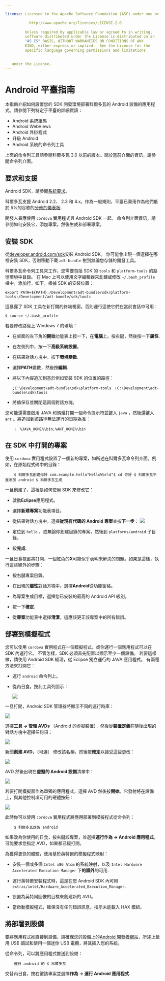 ```yaml
---

license: Licensed to the Apache Software Foundation (ASF) under one or more contributor license agreements. See the NOTICE file distributed with this work for additional information regarding copyright ownership. The ASF licenses this file to you under the Apache License, Version 2.0 (the "License"); you may not use this file except in compliance with the License. You may obtain a copy of the License at

           http://www.apache.org/licenses/LICENSE-2.0
    
         Unless required by applicable law or agreed to in writing,
         software distributed under the License is distributed on an
         "AS IS" BASIS, WITHOUT WARRANTIES OR CONDITIONS OF ANY
         KIND, either express or implied.  See the License for the
         specific language governing permissions and limitations
    

   under the License.
---
```


# Android 平臺指南

本指南介紹如何設置您的 SDK 開發環境部署科爾多瓦的 Android 設備的應用程式。請參閱下列特定于平臺的詳細資訊：

*   Android 系統組態
*   Android WebViews
*   Android 外掛程式
*   升級 Android
*   Android 系統的命令列工具

上面的命令列工具請參閱科爾多瓦 3.0 以前的版本。關於當前介面的資訊，請參閱命令列介面。

## 要求和支援

Android SDK，請參閱[系統要求][1]。

 [1]: http://developer.android.com/sdk/index.html

科爾多瓦支援 Android 2.2、 2.3 和 4.x。作為一般規則，平臺已棄用作為他們低於 5%的谷歌的[分佈的儀表板][2].

 [2]: http://developer.android.com/about/dashboards/index.html

<!--
NOTE, doc said:
- Android 2.1 (Deprecated May 2013)
- Android 3.x (Deprecated May 2013)
-->

開發人員應使用 `cordova` 實用程式與 Android SDK 一起。 命令列介面資訊，請參閱如何安裝它，添加專案，然後生成和部署專案。

## 安裝 SDK

從[developer.android.com/sdk][3]安裝 Android SDK。 你可能會出現一個選擇在哪裡安裝 SDK，否則移動下載 `adt-bundle` 樹到無論您存儲的開發工具。

 [3]: http://developer.android.com/sdk/

科爾多瓦命令列工具來工作，您需要包括 SDK 的 `tools` 和 `platform-tools` 的路徑環境中目錄。 在 Mac 上可以使用文字編輯器來創建或修改 `~/.bash_profile` 檔中，添加行，如下，根據 SDK 的安裝位置：

    export PATH=${PATH}:/Development/adt-bundle/sdk/platform-tools:/Development/adt-bundle/sdk/tools
    

這暴露了 SDK 工具在新打開的終端視窗。否則運行這使它們在當前會話中可用：

    $ source ~/.bash_profile
    

若要修改路徑上 Windows 7 的環境：

*   在桌面的左下角的**開始**功能表上按一下，在**電腦**上，按右鍵，然後按一下**屬性**.

*   在左側列中，按一下**高級系統設置**。

*   在結果對話方塊中，按下**環境變數**.

*   選擇**PATH**變數，然後按**編輯**.

*   將以下內容追加到基於例如安裝 SDK 的位置的路徑：
    
        ;C:\Development\adt-bundle\sdk\platform-tools ；C:\Development\adt-bundle\sdk\tools
        

*   將值保存並關閉這兩個對話方塊。

您可能還需要啟用 JAVA 和螞蟻打開一個命令提示符並鍵入 `java` ，然後還鍵入 `ant` 。將追加到該路徑無法運行的日期為准：

        ； %JAVA_HOME%\bin;%ANT_HOME%\bin
    

## 在 SDK 中打開的專案

使用 `cordova` 實用程式設置了一個新的專案，如所述在科爾多瓦命令列介面。例如，在原始程式碼中的目錄：

        $ 科爾多瓦創建你好 com.example.hello"HelloWorld"$ cd 你好 $ 科爾多瓦平臺添加 android $ 科爾多瓦生成
    

一旦創建了，這裡是如何使用 SDK 來修改它：

*   啟動**Eclipse**應用程式。

*   選擇**新建專案**功能表項目。

*   從結果對話方塊中，選擇**從現有代碼的 Android 專案**並按**下一步**： ![][4]

*   定位到 `hello` ，或無論你創建目錄的專案，然後到 `platforms/android` 子目錄。

*   按**完成**.

 [4]: img/guide/platforms/android/eclipse_new_project.png

一旦日食視窗將打開，一個紅色的**X**可能似乎表明未解決的問題。如果是這樣，執行這些額外的步驟：

*   按右鍵專案目錄。

*   在出現的**屬性**對話方塊中，選擇**Android**從功能窗格。

*   為專案生成目標，選擇您已安裝的最高的 Android API 級別。

*   按一下**確定**.

*   從**專案**功能表中選擇**清潔**。這應該更正該專案中的所有錯誤。

## 部署到模擬程式

您可以使用 `cordova` 實用程式在一個模擬程式，或你運行一個應用程式可以在 SDK 內運行它。 不管怎樣，SDK 必須首先配置以顯示至少一個設備。 若要這樣做，請使用 Android SDK 經理，從 Eclipse 獨立運行的 JAVA 應用程式。 有兩種方法來打開它：

*   運行 `android` 命令列上。

*   從內日食，按此工具列圖示：
    
    ![][5]

 [5]: img/guide/platforms/android/eclipse_android_sdk_button.png

一旦打開，Android SDK 管理器將顯示不同的運行時庫：

![][6]

 [6]: img/guide/platforms/android/asdk_window.png

選擇**工具 → 管理 AVDs** （Android 的虛擬裝置），然後從**裝置定義**在隨後出現的對話方塊中選擇任何項：

![][7]

 [7]: img/guide/platforms/android/asdk_device.png

新聞**創建 AVD**，（可選） 修改該名稱，然後按**確定**以接受這些更改：

![][8]

 [8]: img/guide/platforms/android/asdk_newAVD.png

AVD 然後出現在**虛擬的 Android 設備**清單中：

![][9]

 [9]: img/guide/platforms/android/asdk_avds.png

若要打開模擬器作為單獨的應用程式，選擇 AVD 然後按**開始**。它發射將在設備上，與其他控制項可用的硬體按鈕：

![][10]

 [10]: img/guide/platforms/android/asdk_emulator.png

此時你可以使用 `cordova` 實用程式將應用部署到模擬程式從命令列：

        $ 科爾多瓦效仿 android
    

如果改為你使用的日食，按右鍵該專案，並選擇**運行作為 → Android 應用程式**。可能要求您指定 AVD，如果都已經打開。

為獲得更快的體驗，使用基於英特爾的模擬程式映射：

*   安裝一個或多個 `Intel x86 Atom` 的系統映射，以及 `Intel Hardware Accelerated Execution Manager` 下**的額外**的可用.

*   運行英特爾安裝程式時，這是在您 Android SDK 內可用`extras/intel/Hardware_Accelerated_Execution_Manager`.

*   設置為英特爾圖像的目標來創建新的 AVD。

*   當啟動模擬程式，確保沒有任何錯誤訊息，指示未能載入 HAX 模組。

## 將部署到設備

要將應用程式推直接到設備，請確保您的設備上的[Android 開發者網站][11]，所述上啟用 USB 調試和使用一個迷你 USB 電纜，將其插入您的系統。

 [11]: http://developer.android.com/tools/device.html

從命令列，可以將應用程式推送到設備：

        運行 android 的 $ 科爾多瓦
    

交替內日食，按右鍵該專案並選擇**作為 → 運行 Android 應用程式**.
